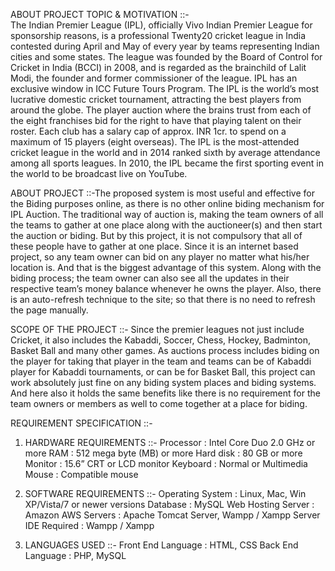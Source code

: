 ABOUT PROJECT TOPIC & MOTIVATION ::-                 
           The Indian Premier League (IPL), officially Vivo Indian Premier League for sponsorship reasons, is a professional Twenty20 cricket league in India contested during April and May of every year by teams representing Indian cities and some states. The league was founded by the Board of Control for Cricket in India (BCCI) in 2008, and is regarded as the brainchild of Lalit Modi, the founder and former commissioner of the league. IPL has an exclusive window in ICC Future Tours Program. The IPL is the world’s most lucrative domestic cricket tournament, attracting the best players from around the globe. The player auction where the brains trust from each of the eight franchises bid for the right to have that playing talent on their roster. Each club has a salary cap of approx. INR 1cr. to spend on a maximum of 15 players (eight overseas).
The IPL is the most-attended cricket league in the world and in 2014 ranked sixth by average attendance among all sports leagues. In 2010, the IPL became the first sporting event in the world to be broadcast live on YouTube.

ABOUT PROJECT ::-The proposed system is most useful and effective for the Biding purposes online, as there is no other online biding mechanism for IPL Auction. The traditional way of auction is, making the team owners of all the teams to gather at one place along with the auctioneer(s) and then start the auction or biding. But by this project, it is not compulsory that all of these people have to gather at one place. Since it is an internet based project, so any team owner can bid on any player no matter what his/her location is. And that is the biggest advantage of this system. Along with the biding process; the team owner can also see all the updates in their respective team’s money balance whenever he owns the player. Also, there is an auto-refresh technique to the site; so that there is no need to refresh the page manually.

SCOPE OF THE PROJECT ::-
           Since the premier leagues not just include Cricket, it also includes the Kabaddi, Soccer, Chess, Hockey, Badminton, Basket Ball and many other games. As auctions process includes biding on the player for taking that player in the team and teams can be of Kabaddi player for Kabaddi tournaments, or can be for Basket Ball, this project can work absolutely just fine on any biding system places and biding systems. And here also it holds the same benefits like there is no requirement for the team owners or members as well to come together at a place for biding.

REQUIREMENT SPECIFICATION ::-
1.    HARDWARE REQUIREMENTS ::-
Processor			: 	Intel Core Duo 2.0 GHz or more
RAM				: 	512 mega byte	 (MB) or more
Hard disk		         	:	80 GB or more
Monitor			        :	15.6” CRT or LCD monitor
Keyboard			        :	Normal or Multimedia
Mouse				:	Compatible mouse


2.    SOFTWARE REQUIREMENTS ::- 
Operating System 		:        Linux, Mac, Win XP/Vista/7 or newer versions
Database               		:        MySQL 
Web Hosting Server	:        Amazon AWS
Servers                  		:        Apache Tomcat Server, Wampp / Xampp Server
IDE Required	      		:        Wampp / Xampp

3.    LANGUAGES USED ::-
Front End Language	:        HTML, CSS
Back End Language		:        PHP, MySQL
